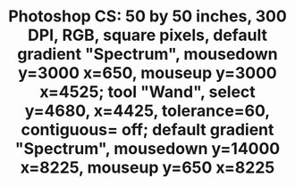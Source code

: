 ---
ee_id_thing: '4242'
site: '1'
type: '2'
inv_num: 2014-079
url: 2014-079-photoshop-cs
title: 'Photoshop CS: 50 by 50 inches, 300 DPI, RGB, square pixels, default gradient
  "Spectrum", mousedown y=3000 x=650, mouseup y=3000 x=4525; tool "Wand", select y=4680,
  x=4425, tolerance=60, contiguous= off; default gradient "Spectrum", mousedown y=14000
  x=8225, mouseup y=650 x=8225'
year: '2014'
display_year: '2014'
medium: Chromogenic print
dims: '50in x 50in '
pitch: ''
ps: ''
live_url: ''
related: ''
youtube: ''
related_code: ''
imgs: photoshop-cs-2014-079-full-2-database-team-jm.jpg
subheading: ''
download: ''
add_credit: ''
commission: ''
layout: things-i-made
---